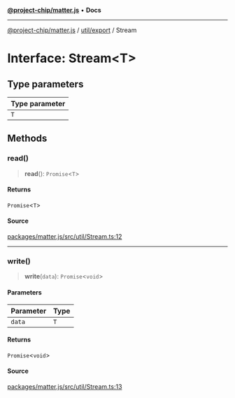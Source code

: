 [**@project-chip/matter.js**](../../../README.md) • **Docs**

***

[@project-chip/matter.js](../../../modules.md) / [util/export](../README.md) / Stream

# Interface: Stream\<T\>

## Type parameters

| Type parameter |
| :------ |
| `T` |

## Methods

### read()

> **read**(): `Promise`\<`T`\>

#### Returns

`Promise`\<`T`\>

#### Source

[packages/matter.js/src/util/Stream.ts:12](https://github.com/project-chip/matter.js/blob/7a8cbb56b87d4ccf34bec5a9a95ab40a1711324f/packages/matter.js/src/util/Stream.ts#L12)

***

### write()

> **write**(`data`): `Promise`\<`void`\>

#### Parameters

| Parameter | Type |
| :------ | :------ |
| `data` | `T` |

#### Returns

`Promise`\<`void`\>

#### Source

[packages/matter.js/src/util/Stream.ts:13](https://github.com/project-chip/matter.js/blob/7a8cbb56b87d4ccf34bec5a9a95ab40a1711324f/packages/matter.js/src/util/Stream.ts#L13)
